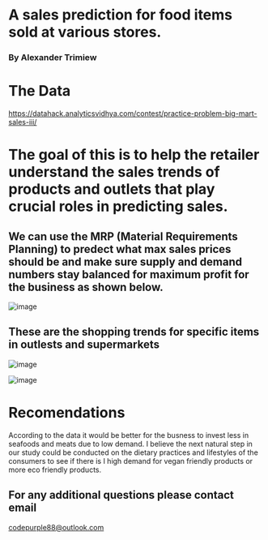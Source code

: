 #  A sales prediction for food items sold at various stores.

### By Alexander Trimiew

# The Data 
 https://datahack.analyticsvidhya.com/contest/practice-problem-big-mart-sales-iii/
 
# The goal of this is to help the retailer understand the sales trends of products and outlets that play crucial roles in predicting sales.

## We can use the MRP (Material Requirements Planning) to predect what max sales prices should be and make sure supply and demand numbers stay balanced for maximum profit for the business as shown below. 

![image](https://user-images.githubusercontent.com/105470937/215296489-1b0d3044-98bd-4659-94ca-16b4ea1ab8cb.png)

## These are the shopping trends for specific items in outlests and supermarkets 

![image](https://user-images.githubusercontent.com/105470937/215296850-6bc9ebd9-9f79-4f36-8ec9-97d4ed0a679d.png)

![image](https://user-images.githubusercontent.com/105470937/215298660-4ada4006-83ee-4888-94b3-6b748cb4a0d1.png)


# Recomendations 
 According to the data it would be better for the busness to invest less in seafoods and meats due to low demand. I believe the next natural step in our study could be conducted on the dietary practices and lifestyles of the consumers to see if there is I high demand for vegan friendly products or more eco friendly products. 
 
  
  ## For any additional questions please contact email
  
  codepurple88@outlook.com
  
  
 



